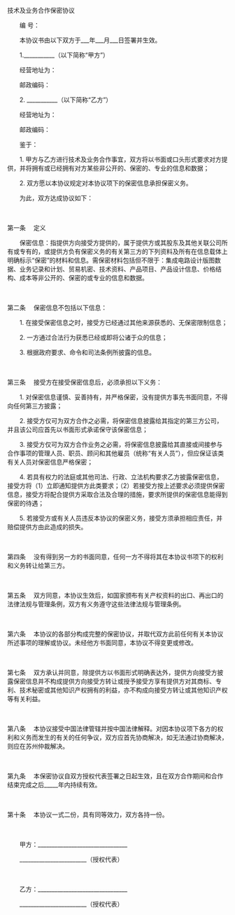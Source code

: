 



技术及业务合作保密协议



 

　　编 号：　　

　　本协议书由以下双方于___年___月___日签署并生效。　　

　　1.___________（以下简称“甲方”）

　　经营地址为：

　　邮政编码：

　　2. ___________（以下简称“乙方”）

　　经营地址为：

　　邮政编码：　　

　　鉴于：

　　1. 甲方与乙方进行技术及业务合作事宜，双方将以书面或口头形式要求对方提供，并将拥有或已经拥有对方某些非公开的、保密的、专业的信息和数据；

　　2. 双方愿以本协议规定对本协议项下的保密信息承担保密义务。　　

　　为此，双方达成协议如下：

　　

第一条
　定义

　　保密信息：指提供方向接受方提供的，属于提供方或其股东及其他关联公司所有或专有的，或提供方负有保密义务的有关第三方的下列资料及所有在信息载体上明确标示“保密”的材料和信息。需保密材料包括但不限于：集成电路设计版图数据、业务记录和计划、贸易机密、技术资料、产品项目、产品设计信息、价格结构、成本等非公开的、保密的或专业的信息和数据。

　　

第二条
　保密信息不包括以下信息：

　　1. 在接受保密信息之时，接受方已经通过其他来源获悉的、无保密限制信息；

　　2. 一方通过合法行为获悉已经或即将公诸于众的信息；

　　3. 根据政府要求、命令和司法条例所披露的信息。

　　

第三条
　接受方在接受保密信息后，必须承担以下义务：

　　1. 对保密信息谨慎、妥善持有，并严格保密，没有提供方事先书面同意，不得向任何第三方披露；

　　2. 接受方仅可为双方合作之必需，将保密信息披露给其指定的第三方公司，并且该公司应首先以书面形式承诺保守该保密信息；

　　3. 接受方仅可为双方合作业务之必需，将保密信息披露给其直接或间接参与合作事项的管理人员、职员、顾问和其他雇员（统称“有关人员”），但应保证该类有关人员对保密信息严格保密；

　　4. 若具有权力的法庭或其他司法、行政、立法机构要求乙方披露保密信息，接受方将（1）立即通知提供方此类要求；（2）若接受方按上述要求必须提供保密信息，接受方将配合提供方采取合法及合理的措施，要求所提供的保密信息能得到保密的待遇；

　　5. 若接受方或有关人员违反本协议的保密义务，接受方须承担相应责任，并赔偿提供方由此造成的损失。

　　

第四条
　没有得到另一方的书面同意，任何一方不得将其在本协议书项下的权利和义务转让给第三方。

　　

第五条
　双方同意，本协议生效后，如国家颁布有关产权资料的出口、再出口的法律法规与管理条例，双方有义务遵守这些法律法规与管理条例。

　　

第六条
　本协议的各部分构成完整的保密协议，并取代双方此前任何有关本协议所述事项的理解或协议。未经他方书面同意，本协议不得变更或修改。

　　

第七条
　双方承认并同意，除提供方以书面形式明确表达外，提供方向接受方披露保密信息并不构成提供方向接受方转让或授予接受方享有提供方对其商标、专利、技术秘密或其他知识产权拥有的利益，亦不构成向接受方转让或其他知识产权等有关利益。

　　

第八条
　本协议接受中国法律管辖并按中国法律解释。对因本协议项下各方的权利和义务而发生的有关的任何争议，双方应首先协商解决，如无法通过协商解决，则应在苏州仲裁解决。

　　

第九条
　本保密协议自双方授权代表签署之日起生效，且在双方合作期间和合作结束完成之后_____年内持续有效。

　　

第十条
　本协议一式二份，具有同等效力，双方各持一份。　

　　　

　　甲方：________________________________

　　________________________（授权代表）

　　

　　乙方：________________________________

　　________________________（授权代表）